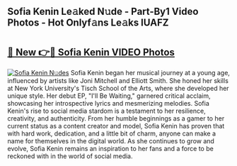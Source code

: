 ## Sofia Kenin Le𝚊ked N𝚞de - Part-By1 Video Photos - Hot Onlyf𝚊ns Le𝚊ks IUAFZ

# <h2><a href="http://ac31059.deff.icu/?id=Sofia+Kenin">🔗 New 👉🔴 Sofia Kenin VIDEO Photos</a></h2>

[![Sofia Kenin N𝚞des](https://i.imgur.com/rIISA9y.gif)](http://ac31059.deff.icu/?id=Sofia+Kenin)
Sofia Kenin began her musical journey at a young age, influenced by artists like Joni Mitchell and Elliott Smith. She honed her skills at New York University's Tisch School of the Arts, where she developed her unique style. Her debut EP, "I'll Be Waiting," garnered critical acclaim, showcasing her introspective lyrics and mesmerizing melodies. Sofia Kenin's rise to social media stardom is a testament to her resilience, creativity, and authenticity. From her humble beginnings as a gamer to her current status as a content creator and model, Sofia Kenin has proven that with hard work, dedication, and a little bit of charm, anyone can make a name for themselves in the digital world. As she continues to grow and evolve, Sofia Kenin remains an inspiration to her fans and a force to be reckoned with in the world of social media.
